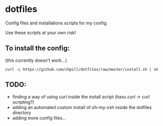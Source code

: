 dotfiles
========

Config files and installations scripts for my config.

Use these scripts at your own risk!

To install the config:
---------------------
(this currently doesn't work...)

    curl -L https://github.com/chpill/dotfiles/raw/master/install.sh | sh

TODO:
-----
- finding a way of using curl inside the install script (haxx.curl -> curl scripting?)
- adding an automated custom install of oh-my-zsh inside the dotfiles directory
- adding more config files...




